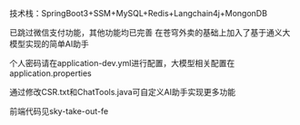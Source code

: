 技术栈：SpringBoot3+SSM+MySQL+Redis+Langchain4j+MongonDB

已跳过微信支付功能，其他功能均已完善
在苍穹外卖的基础上加入了基于通义大模型实现的简单AI助手

个人密码请在application-dev.yml进行配置，大模型相关配置在application.properties

通过修改CSR.txt和ChatTools.java可自定义AI助手实现更多功能

前端代码见sky-take-out-fe
